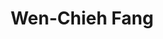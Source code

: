 ---
layout: people
hidden: true
title: Wen-Chieh Fang
name: Wen-Chieh Fang
student_id: d97922009
status: graduated
program: PhD student
entry_year: 2005
exit_year: 2013
link: false
external_url: 
image: /people/images/Wen-Chieh_Fang.jpg
research_interests: 
brief: 
---